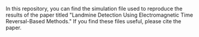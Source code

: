 

In this repository, you can find the simulation file used to reproduce the results of the paper titled "Landmine Detection Using Electromagnetic Time Reversal-Based Methods." 
If you find these files useful, please cite the paper.
